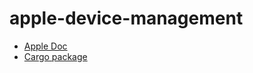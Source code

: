 # apple-device-management

* [Apple Doc](https://developer.apple.com/documentation/devicemanagement)
* [Cargo package](https://crates.io/crates/apple-device-management)

